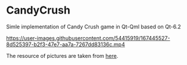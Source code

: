 # CandyCrush
Simle implementation of Candy Crush game in  Qt-Qml based on Qt-6.2

https://user-images.githubusercontent.com/54415919/167445527-8d525397-b2f3-47e7-aa7a-7267dd83136c.mp4


 The resource of pictures are taken from [here](https://candycrush.fandom.com/wiki/Candy_Crush_Saga_Wiki).

